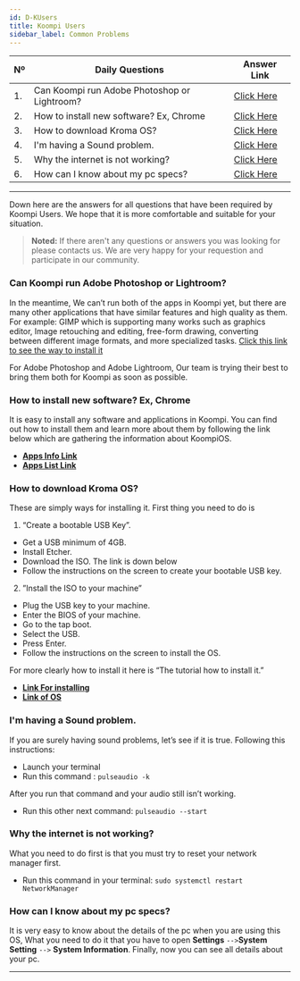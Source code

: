 ```yaml
---
id: D-KUsers
title: Koompi Users
sidebar_label: Common Problems
---
```


| Nº  |          Daily Questions                        |       Answer Link         |
|-----|-------------------------------------------------|---------------------------|
|  1. | Can Koompi run Adobe Photoshop or Lightroom?    | [Click Here]()            |
|  2. | How to install new software? Ex, Chrome         | [Click Here]()            |
|  3. | How to download Kroma OS?                       | [Click Here]()            |
|  4. | I'm having a Sound problem.                     | [Click Here]()            |
|  5. | Why the internet is not working?                | [Click Here]()            |
|  6. | How can I know about my pc specs?               | [Click Here]()            |

---
 Down here are the answers for all questions that have been required by Koompi Users. We hope that it is more comfortable and suitable for your situation. 

 >**Noted:** If there aren't any questions or answers you was looking for please contacts us. We are very happy for your requestion and participate in our community.

### Can Koompi run Adobe Photoshop or Lightroom? 
In the meantime, We can’t run both of the apps in Koompi yet, but there are many other applications that have similar features and high quality as them. For example: GIMP which is  supporting many works such as graphics editor, Image retouching and editing, free-form drawing, converting between different image formats, and more specialized tasks.
[Click this link to see the way to install it](./D-Applications.md#GIMP)


For Adobe Photoshop and Adobe Lightroom, Our team is trying their best to bring them both for Koompi as soon as possible.
### How to install new software? Ex, Chrome 
It is easy to install any software and applications in Koompi. You can find out how to install them and learn more about them by following the link below which are gathering the information about KoompiOS.
- [**Apps Info Link**](https://pionux.org/docs/D-Applications)
- [**Apps List Link**](https://pionux.org/docs/D-Applications-List)

### How to download Kroma OS?  
These are simply ways for installing it. First thing you need to do is 
1. “Create a bootable USB Key”.
- Get a USB minimum of 4GB.
- Install Etcher.
- Download the ISO. The link is down below
- Follow the instructions on the screen to create your bootable USB key.
2. ”Install the ISO to your machine”
- Plug the USB key to your machine.
- Enter the BIOS of your machine.
- Go to the tap boot.
- Select the USB.
- Press Enter.
- Follow the instructions on the screen to install the OS.

For more clearly how to install it here is “The tutorial how to install it.”
- [**Link For installing**](https://youtu.be/DnavvK4NU6A)
- [**Link of OS**](https://repo.pionux.org/iso/x86_64/koompi-os-v2.1.3-x86_64.iso)

### I'm having a Sound problem.  
If you are surely having sound problems, let’s see if it is true. Following this instructions:

- Launch your terminal
- Run this command : `pulseaudio -k`

After you run that command and your audio still isn’t working. 
- Run this other next command: `pulseaudio --start`

### Why the internet is not working?  
What you need to do first is that you must try to reset your network manager first.
- Run this command in your terminal: `sudo systemctl restart NetworkManager`

### How can I know about my pc specs?
It is very easy to know about the details of the pc when you are using this OS, What you need to do it that you have to open **Settings** `-->`**System Setting** `-->` **System Information**. Finally, now you can see all details about your pc.

---